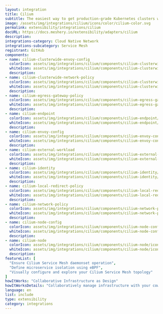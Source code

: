 ```yaml
---
layout: integration
title: Cilium
subtitle: The easiest way to get production-grade Kubernetes clusters with Cilium up and running
image: /assets/img/integrations/cilium/icons/color/cilium-color.svg
permalink: extensibility/integrations/cilium
docURL: https://docs.meshery.io/extensibility/adapters/cilium
description: 
integrations-category: Cloud Native Network
integrations-subcategory: Service Mesh
registrant: GitHub
components: 
- name: cilium-clusterwide-envoy-config
  colorIcon: assets/img/integrations/cilium/components/cilium-clusterwide-envoy-config/icons/color/cilium-clusterwide-envoy-config-color.svg
  whiteIcon: assets/img/integrations/cilium/components/cilium-clusterwide-envoy-config/icons/white/cilium-clusterwide-envoy-config-white.svg
  description: 
- name: cilium-clusterwide-network-policy
  colorIcon: assets/img/integrations/cilium/components/cilium-clusterwide-network-policy/icons/color/cilium-clusterwide-network-policy-color.svg
  whiteIcon: assets/img/integrations/cilium/components/cilium-clusterwide-network-policy/icons/white/cilium-clusterwide-network-policy-white.svg
  description: 
- name: cilium-egress-gateway-policy
  colorIcon: assets/img/integrations/cilium/components/cilium-egress-gateway-policy/icons/color/cilium-egress-gateway-policy-color.svg
  whiteIcon: assets/img/integrations/cilium/components/cilium-egress-gateway-policy/icons/white/cilium-egress-gateway-policy-white.svg
  description: 
- name: cilium-endpoint
  colorIcon: assets/img/integrations/cilium/components/cilium-endpoint/icons/color/cilium-endpoint-color.svg
  whiteIcon: assets/img/integrations/cilium/components/cilium-endpoint/icons/white/cilium-endpoint-white.svg
  description: 
- name: cilium-envoy-config
  colorIcon: assets/img/integrations/cilium/components/cilium-envoy-config/icons/color/cilium-envoy-config-color.svg
  whiteIcon: assets/img/integrations/cilium/components/cilium-envoy-config/icons/white/cilium-envoy-config-white.svg
  description: 
- name: cilium-external-workload
  colorIcon: assets/img/integrations/cilium/components/cilium-external-workload/icons/color/cilium-external-workload-color.svg
  whiteIcon: assets/img/integrations/cilium/components/cilium-external-workload/icons/white/cilium-external-workload-white.svg
  description: 
- name: cilium-identity
  colorIcon: assets/img/integrations/cilium/components/cilium-identity/icons/color/cilium-identity-color.svg
  whiteIcon: assets/img/integrations/cilium/components/cilium-identity/icons/white/cilium-identity-white.svg
  description: 
- name: cilium-local-redirect-policy
  colorIcon: assets/img/integrations/cilium/components/cilium-local-redirect-policy/icons/color/cilium-local-redirect-policy-color.svg
  whiteIcon: assets/img/integrations/cilium/components/cilium-local-redirect-policy/icons/white/cilium-local-redirect-policy-white.svg
  description: 
- name: cilium-network-policy
  colorIcon: assets/img/integrations/cilium/components/cilium-network-policy/icons/color/cilium-network-policy-color.svg
  whiteIcon: assets/img/integrations/cilium/components/cilium-network-policy/icons/white/cilium-network-policy-white.svg
  description: 
- name: cilium-node-config
  colorIcon: assets/img/integrations/cilium/components/cilium-node-config/icons/color/cilium-node-config-color.svg
  whiteIcon: assets/img/integrations/cilium/components/cilium-node-config/icons/white/cilium-node-config-white.svg
  description: 
- name: cilium-node
  colorIcon: assets/img/integrations/cilium/components/cilium-node/icons/color/cilium-node-color.svg
  whiteIcon: assets/img/integrations/cilium/components/cilium-node/icons/white/cilium-node-white.svg
  description: 
featureList: [
  "Ensure Cilium Service Mesh daemonset operation",
  "Define microservice isolation using eBPF",
  "Visually configure and explore your Cilium Service Mesh topology"
]
howItWorks: "Collaborative Infrastructure as Design"
howItWorksDetails: "Collaboratively manage infrastructure with your coworkers synchronously sharing the same designs."
language: en
list: include
type: extensibility
category: integrations
---
```

